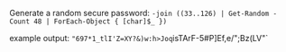 
Generate a random secure password: `-join ((33..126) | Get-Random -Count 48 | ForEach-Object { [char]$_ })`

example output: `"697*1_tlI'Z=XY?&)w:h>Joq`isTArF-5#P]Ef,e/";Bz(LV"`
